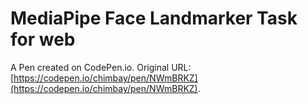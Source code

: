 # MediaPipe Face Landmarker Task for web

A Pen created on CodePen.io. Original URL: [https://codepen.io/chimbay/pen/NWmBRKZ](https://codepen.io/chimbay/pen/NWmBRKZ).

